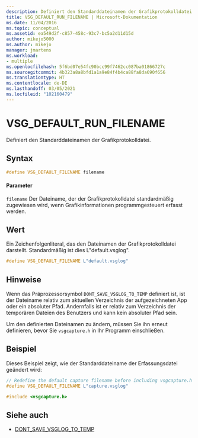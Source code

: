 ```yaml
---
description: Definiert den Standarddateinamen der Grafikprotokolldatei.
title: VSG_DEFAULT_RUN_FILENAME | Microsoft-Dokumentation
ms.date: 11/04/2016
ms.topic: conceptual
ms.assetid: ea549d2f-c857-458c-93c7-bc5a2d11d15d
author: mikejo5000
ms.author: mikejo
manager: jmartens
ms.workload:
- multiple
ms.openlocfilehash: 5f6bd07e54fc90bcc99f7462cc087ba01866727c
ms.sourcegitcommit: 4b323a8a8bfd1a1a9e84f4b4ca88fa8da690f656
ms.translationtype: HT
ms.contentlocale: de-DE
ms.lasthandoff: 03/05/2021
ms.locfileid: "102160479"
---
```

# <a name="vsg_default_run_filename"></a>VSG_DEFAULT_RUN_FILENAME
Definiert den Standarddateinamen der Grafikprotokolldatei.

## <a name="syntax"></a>Syntax

```C++
#define VSG_DEFAULT_FILENAME filename
```

#### <a name="parameters"></a>Parameter
 `filename` Der Dateiname, der der Grafikprotokolldatei standardmäßig zugewiesen wird, wenn Grafikinformationen programmgesteuert erfasst werden.

## <a name="value"></a>Wert
 Ein Zeichenfolgenliteral, das den Dateinamen der Grafikprotokolldatei darstellt. Standardmäßig ist dies L"default.vsglog".

```C++
#define VSG_DEFAULT_FILENAME L"default.vsglog"
```

## <a name="remarks"></a>Hinweise
 Wenn das Präprozessorsymbol `DONT_SAVE_VSGLOG_TO_TEMP` definiert ist, ist der Dateiname relativ zum aktuellen Verzeichnis der aufgezeichneten App oder ein absoluter Pfad. Andernfalls ist er relativ zum Verzeichnis der temporären Dateien des Benutzers und kann kein absoluter Pfad sein.

 Um den definierten Dateinamen zu ändern, müssen Sie ihn erneut definieren, bevor Sie `vsgcapture.h` in Ihr Programm einschließen.

## <a name="example"></a>Beispiel
 Dieses Beispiel zeigt, wie der Standarddateiname der Erfassungsdatei geändert wird:

```C++
// Redefine the default capture filename before including vsgcapture.h
#define VSG_DEFAULT_FILENAME L"capture.vsglog"

#include <vsgcapture.h>
```

## <a name="see-also"></a>Siehe auch
- [DONT_SAVE_VSGLOG_TO_TEMP](dont-save-vsglog-to-temp.md)

